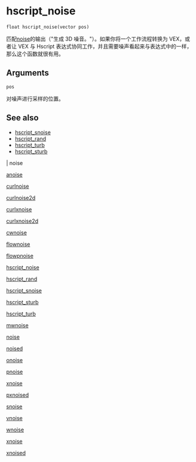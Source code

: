 # hscript_noise

`float hscript_noise(vector pos)`

匹配[noise](.../.../expressions/noise.html)的输出（"生成 3D 噪音。"）。如果你将一个工作流程转换为 VEX，或者让 VEX 与 Hscript 表达式协同工作，并且需要噪声看起来与表达式中的一样，那么这个函数就很有用。

## Arguments

`pos`

对噪声进行采样的位置。

## See also

- [hscript_snoise](hscript_snoise.html)
- [hscript_rand](hscript_rand.html)
- [hscript_turb](hscript_turb.html)
- [hscript_sturb](hscript_sturb.html)

|
noise

[anoise](anoise.html)

[curlnoise](curlnoise.html)

[curlnoise2d](curlnoise2d.html)

[curlxnoise](curlxnoise.html)

[curlxnoise2d](curlxnoise2d.html)

[cwnoise](cwnoise.html)

[flownoise](flownoise.html)

[flowpnoise](flowpnoise.html)

[hscript_noise](hscript_noise.html)

[hscript_rand](hscript_rand.html)

[hscript_snoise](hscript_snoise.html)

[hscript_sturb](hscript_sturb.html)

[hscript_turb](hscript_turb.html)

[mwnoise](mwnoise.html)

[noise](noise.html)

[noised](noised.html)

[onoise](onoise.html)

[pnoise](pnoise.html)

[xnoise](pxnoise.html)

[pxnoised](pxnoised.html)

[snoise](snoise.html)

[vnoise](vnoise.html)

[wnoise](wnoise.html)

[xnoise](xnoise.html)

[xnoised](xnoised.html)
